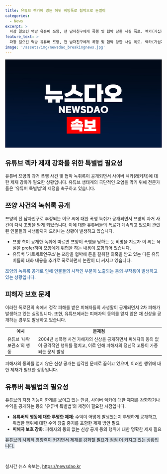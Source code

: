 ```yaml
---
title: 유튜브 렉카에 멍든 허위 비방폭로 협박으로 돈벌이
categories:
  - News
excerpt: >
  파장 일으킨 먹방 유튜버 쯔양, 전 남자친구에게 폭행 및 협박 당한 사실 폭로. 렉카(가십거리에 몰려들어 폭로)근절, 유튜버 특별법 제정 필요성 대두. 폭행 녹취뿐 아니라 용돈 챙겨준 사실도 공개. 유튜브 생태계 오염 우려, 폭로전 중 피해자 사생활 공개 논란. 경기대 교수 유튜브 특별법 필요, 수익 투명 공개 등 주장.
feature_text: >
  파장 일으킨 먹방 유튜버 쯔양, 전 남자친구에게 폭행 및 협박 당한 사실 폭로. 렉카(가십거리에 몰려들어 폭로)근절, 유튜버 특별법 제정 필요성 대두. 폭행 녹취뿐 아니라 용돈 챙겨준 사실도 공개. 유튜브 생태계 오염 우려, 폭로전 중 피해자 사생활 공개 논란. 경기대 교수 유튜브 특별법 필요, 수익 투명 공개 등 주장.
image: '/assets/img/newsdao_breakingnews.jpg'
---
```


<p><img src="/assets/img/newsdao_breakingnews.jpg" alt="pcversion 속보" /></p>

<h2>유튜브 렉카 제재 강화를 위한 특별법 필요성</h2>

<p data-ke-size="size16">유튜버 쯔양의 과거 폭행 사건 및 협박 녹취록이 공개되면서 사이버 렉카(레커차)에 대한 제재 강화가 필요한 상황입니다. 유튜브 생태계의 극단적인 오염을 막기 위해 전문가들은 '유튜버 특별법'의 제정을 촉구하고 있습니다.</p>

<h2 data-ke-size="size26">쯔양 사건의 녹취록 공개</h2>

<p>쯔양의 전 남자친구로 추정되는 이모 씨에 대한 폭행 녹취가 공개되면서 쯔양의 과거 사건이 다시 조명을 받게 되었습니다. 이에 대한 유튜버들의 폭로가 계속되고 있으며 관련된 인물들의 사생활까지 드러나는 상황이 발생하고 있습니다.</p>

<ul>
    <li>쯔양 측이 공개한 녹취에 따르면 쯔양이 폭행을 당하는 듯 비명을 지르자 이 씨는 욕설을 profer하며 쯔양에게 위협을 하는 내용이 포함되어 있습니다.</li>
    <li>유튜버 '가로세로연구소'는 쯔양을 협박해 돈을 갈취한 의혹을 받고 있는 다른 유튜버들의 대화 내용을 추가로 폭로하면서 논란이 더 커지고 있습니다.</li>
</ul>

<p><span style="color: #1a5490;">쯔양의 녹취록 공개로 인해 인물들의 사적인 부분이 노출되는 등의 부작용이 발생하고 있는 상황입니다.</span></p>

<h2 data-ke-size="size26">피해자 보호 문제</h2>

<p>이러한 폭로전의 속에서 정작 피해를 받은 피해자들의 사생활이 공개되면서 2차 피해가 발생하고 있는 실정입니다. 또한, 유튜브에서는 피해자의 동의를 얻지 않은 채 신상을 공개하는 경우도 발생하고 있습니다.</p>

<table>
    <tr>
        <td style="text-align: center; height: 17px;"><b>예시</b></td>
        <td style="text-align: center; height: 17px;"><b>문제점</b></td>
    </tr>
    <tr>
        <td>유튜브 '나락보관소'의 행동</td>
        <td>2004년 성폭행 사건 가해자의 신상을 공개하면서 피해자의 동의 없이 공격적인 행위를 펼치고, 이로 인해 피해자의 정신적 고통이 가중되는 문제 발생</td>
    </tr>
</table>

<p>피해자의 동의를 얻지 않은 신상 공개는 심각한 문제로 꼽히고 있으며, 이러한 행위에 대한 제재가 필요한 상황입니다.</p>

<h2 data-ke-size="size26">유튜버 특별법의 필요성</h2>

<p>유튜브의 자정 기능이 한계를 보이고 있는 만큼, 사이버 렉카에 대한 제재를 강화하거나 수익을 공개하는 등의 '유튜버 특별법'의 제정이 필요한 시점입니다.</p>

<ul>
    <li><b>유튜버의 행동에 대한 투명한 제재</b>: 수익이 어떻게 발생했는지 투명하게 공개하고, 위법한 행위에 대한 수익 창출 중지를 포함한 제재 방안 필요</li>
    <li><b>피해자 보호 강화</b>: 피해자의 동의 없는 신상 공개 등의 행위에 대한 명확한 제재 필요</li>
</ul>

<p><span style="background-color: #21538527;">유튜브의 사회적 영향력이 커지면서 제재를 강화할 필요가 점점 더 커지고 있는 상황입니다.</span></p>

<p data-ke-size="size16">&nbsp;</p>
실시간 뉴스 속보는, <a href="https://newsdao.kr" rel="dofollow">https://newsdao.kr</a>


